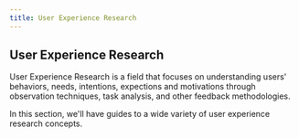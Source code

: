 ```yaml
---
title: User Experience Research
---
```

## User Experience Research

User Experience Research is a field that focuses on understanding users' behaviors, needs, intentions, expections and motivations through observation techniques, task analysis, and other feedback methodologies.

In this section, we'll have guides to a wide variety of user experience research concepts.

